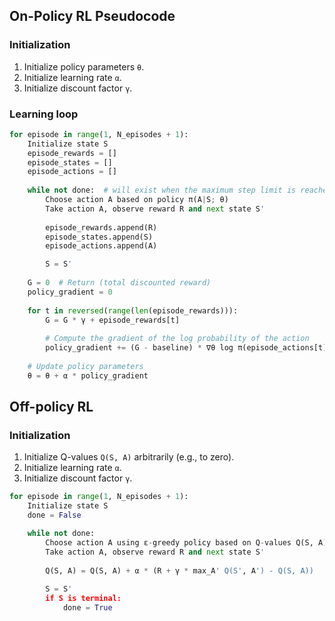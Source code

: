## On-Policy RL Pseudocode
### Initialization

1. Initialize policy parameters `θ`.
2. Initialize learning rate `α`.
3. Initialize discount factor `γ`.

### Learning loop
```python 
for episode in range(1, N_episodes + 1):
    Initialize state S 
    episode_rewards = []
    episode_states = []
    episode_actions = []
    
    while not done:  # will exist when the maximum step limit is reached, or the task-specific condition is satisfied.
        Choose action A based on policy π(A|S; θ)
        Take action A, observe reward R and next state S'
        
        episode_rewards.append(R)
        episode_states.append(S)
        episode_actions.append(A)

        S = S'
        
    G = 0  # Return (total discounted reward)
    policy_gradient = 0
    
    for t in reversed(range(len(episode_rewards))):
        G = G * γ + episode_rewards[t]
        
        # Compute the gradient of the log probability of the action
        policy_gradient += (G - baseline) * ∇θ log π(episode_actions[t] | episode_states[t]; θ)
    
    # Update policy parameters
    θ = θ + α * policy_gradient
```

##  Off-policy RL
### Initialization

1. Initialize Q-values `Q(S, A)` arbitrarily (e.g., to zero).
2. Initialize learning rate `α`.
3. Initialize discount factor `γ`.
```python 
for episode in range(1, N_episodes + 1):
    Initialize state S
    done = False

    while not done:
        Choose action A using ε-greedy policy based on Q-values Q(S, A)
        Take action A, observe reward R and next state S'
        
        Q(S, A) = Q(S, A) + α * (R + γ * max_A' Q(S', A') - Q(S, A))
        
        S = S'
        if S is terminal:
            done = True
```

